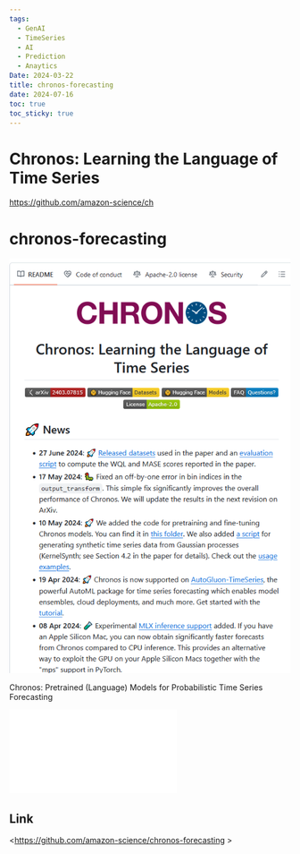 ```yaml
---
tags:
  - GenAI
  - TimeSeries
  - AI
  - Prediction
  - Anaytics
Date: 2024-03-22
title: chronos-forecasting
date: 2024-07-16
toc: true
toc_sticky: true
---
```


# Chronos: Learning the Language of Time Series
https://github.com/amazon-science/ch
# chronos-forecasting

![](../_asset/2024-03-22_image_1.png)


Chronos: Pretrained (Language) Models for Probabilistic Time Series Forecasting

![](../_asset/2024-03-22_pdf_1.pdf)

## Link

<https://github.com/amazon-science/chronos-forecasting >